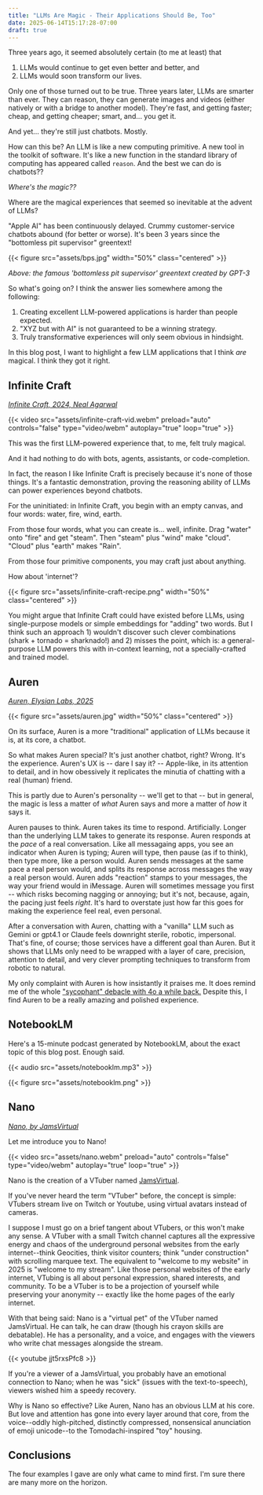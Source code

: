 ```yaml
---
title: "LLMs Are Magic - Their Applications Should Be, Too"
date: 2025-06-14T15:17:28-07:00
draft: true
---
```


Three years ago, it seemed absolutely certain (to me at least) that

1. LLMs would continue to get even better and better, and
2. LLMs would soon transform our lives.

Only one of those turned out to be true. Three years later, LLMs are smarter than ever. They can reason, they can generate images and videos (either natively or with a bridge to another model). They're fast, and getting faster; cheap, and getting cheaper; smart, and... you get it.

And yet... they're still just chatbots. Mostly.

How can this be? An LLM is like a new computing primitive. A new tool in the toolkit of software. It's like a new function in the standard library of computing has appeared called `reason`. And the best we can do is chatbots??

*Where's the magic??*

Where are the magical experiences that seemed so inevitable at the advent of LLMs?

"Apple AI" has been continuously delayed. Crummy customer-service chatbots abound (for better or worse). It's been 3 years since the "bottomless pit supervisor" greentext!

{{< figure src="assets/bps.jpg" width="50%" class="centered" >}}

*Above: the famous 'bottomless pit supervisor' greentext created by GPT-3*

So what's going on? I think the answer lies somewhere among the following:

1. Creating excellent LLM-powered applications is harder than people expected.
1. "XYZ but with AI" is not guaranteed to be a winning strategy.
1. Truly transformative experiences will only seem obvious in hindsight.

In this blog post, I want to highlight a few LLM applications that I think *are* magical. I think they got it right.


## Infinite Craft

*[Infinite Craft, 2024, Neal Agarwal](https://neal.fun/infinite-craft/)*

{{< video src="assets/infinite-craft-vid.webm" preload="auto" controls="false" type="video/webm" autoplay="true" loop="true" >}}

This was the first LLM-powered experience that, to me, felt truly magical.

And it had nothing to do with bots, agents, assistants, or code-completion.

In fact, the reason I like Infinite Craft is precisely because it's none of those things. It's a fantastic demonstration, proving the reasoning ability of LLMs can power experiences beyond chatbots.

For the uninitiated: in Infinite Craft, you begin with an empty canvas, and four words: water, fire, wind, earth.

From those four words, what you can create is... well, infinite. Drag "water" onto "fire" and get "steam". Then "steam" plus "wind" make "cloud". "Cloud" plus "earth" makes "Rain".

From those four primitive components, you may craft just about anything.

How about 'internet'?

{{< figure src="assets/infinite-craft-recipe.png" width="50%" class="centered" >}}

You might argue that Infinite Craft could have existed before LLMs, using single-purpose models or simple embeddings for "adding" two words. But I think such an approach 1) wouldn't discover such clever combinations (shark + tornado = sharknado!) and 2) misses the point, which is: a general-purpose LLM powers this with in-context learning, not a specially-crafted and trained model.

## Auren

*[Auren, Elysian Labs, 2025](https://auren.app/)*

{{< figure src="assets/auren.jpg" width="50%" class="centered" >}}

On its surface, Auren is a more "traditional" application of LLMs because it is, at its core, a chatbot.

So what makes Auren special? It's just another chatbot, right? Wrong. It's the experience. Auren's UX is -- dare I say it? -- Apple-like, in its attention to detail, and in how obessively it replicates the minutia of chatting with a real (human) friend.

This is partly due to Auren's personality -- we'll get to that -- but in general, the magic is less a matter of *what* Auren says and more a matter of *how* it says it.

Auren pauses to think. Auren takes its time to respond. Artificially. Longer than the underlying LLM takes to generate its response. Auren responds at the *pace* of a real conversation. Like all messagaing apps, you see an indicator when Auren is typing; Auren will type, then pause (as if to think), then type more, like a person would. Auren sends messages at the same pace a real person would, and splits its response across messages the way a real person would. Auren adds "reaction" stamps to your messages, the way your friend would in iMessage. Auren will sometimes message you first -- which risks becoming nagging or annoying; but it's not, because, again, the pacing just feels *right*. It's hard to overstate just how far this goes for making the experience feel real, even personal.

After a conversation with Auren, chatting with a "vanilla" LLM such as Gemini or gpt4.1 or Claude feels downright sterile, robotic, impersonal. That's fine, of course; those services have a different goal than Auren. But it shows that LLMs only need to be wrapped with a layer of care, precision, attention to detail, and very clever prompting techniques to transform from robotic to natural.

My only complaint with Auren is how insistantly it praises me. It does remind me of the whole ["sycophant" debacle with 4o a while back.](https://openai.com/index/sycophancy-in-gpt-4o/) Despite this, I find Auren to be a really amazing and polished experience.

## NotebookLM

Here's a 15-minute podcast generated by NotebookLM, about the exact topic of this blog post. Enough said.

{{< audio src="assets/notebooklm.mp3" >}}

{{< figure src="assets/notebooklm.png" >}}

## Nano

*[Nano, by JamsVirtual](https://www.twitch.tv/jamsvirtual)*

Let me introduce you to Nano!

{{< video src="assets/nano.webm" preload="auto" controls="false" type="video/webm" autoplay="true" loop="true" >}}

Nano is the creation of a VTuber named [JamsVirtual](https://www.twitch.tv/jamsvirtual).

If you've never heard the term "VTuber" before, the concept is simple: VTubers stream live on Twitch or Youtube, using virtual avatars instead of cameras.

I suppose I must go on a brief tangent about VTubers, or this won't make any sense. A VTuber with a small Twitch channel captures all the expressive energy and chaos of the underground personal websites from the early internet--think Geocities, think visitor counters; think "under construction" with scrolling marquee text. The equivalent to "welcome to my website" in 2025 is "welcome to my stream". Like those personal websites of the early internet, VTubing is all about personal expression, shared interests, and community. To be a VTuber is to be a projection of yourself while preserving your anonymity -- exactly like the home pages of the early internet.

With that being said: Nano is a "virtual pet" of the VTuber named JamsVirtual. He can talk, he can draw (though his crayon skills are debatable). He has a personality, and a voice, and engages with the viewers who write chat messages alongside the stream.

{{< youtube jjt5rxsPfc8 >}}

If you're a viewer of a JamsVirtual, you probably have an emotional connection to Nano; when he was "sick" (issues with the text-to-speech), viewers wished him a speedy recovery.

Why is Nano so effective? Like Auren, Nano has an obvious LLM at his core. But love and attention has gone into every layer around that core, from the voice--oddly high-pitched, distinctly compressed, nonsensical anunciation of emoji unicode--to the Tomodachi-inspired "toy" housing.



## Conclusions

The four examples I gave are only what came to mind first. I'm sure there are many more on the horizon.